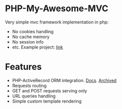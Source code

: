 # PHP-My-Awesome-MVC
Very simple mvc framework implementation in php:
* No cookies handling
* No cache memory
* No session info
* etc.
Example project: [link](https://github.com/WinPooh32/PHP-Simple-Catalog)

# Features
* PHP-ActiveRecord ORM integration. [Docs](http://www.phpactiverecord.org/). [Archived](https://web.archive.org/web/20180206042031/http://phpactiverecord.org:80/)
* Requests routing
* GET and POST requests serving only
* URL queries handling
* Simple custom template rendering

